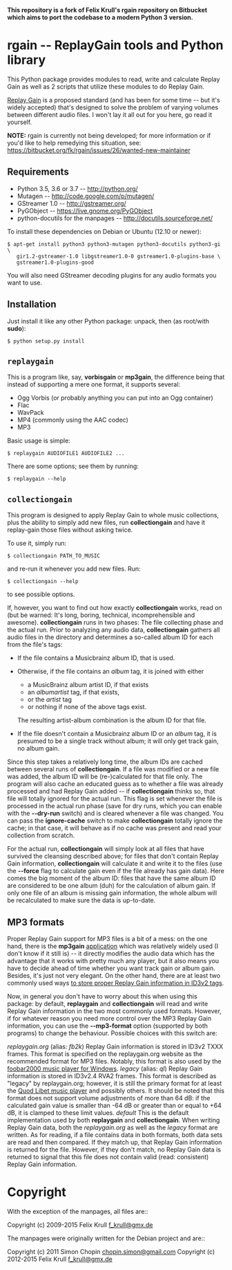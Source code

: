 **This repository is a fork of Felix Krull's rgain repository on Bitbucket
which aims to port the codebase to a modern Python 3 version.**

# rgain -- ReplayGain tools and Python library

This Python package provides modules to read, write and calculate Replay Gain
as well as 2 scripts that utilize these modules to do Replay Gain.

[Replay Gain][1] is a proposed standard (and has been for some time -- but it's
widely accepted) that's designed to solve the problem of varying volumes between
different audio files. I won't lay it all out for you here, go read it yourself.


**NOTE:** rgain is currently not being developed; for more information or if you'd
like to help remedying this situation, see:
https://bitbucket.org/fk/rgain/issues/26/wanted-new-maintainer

## Requirements

- Python 3.5, 3.6 or 3.7 -- http://python.org/
- Mutagen -- http://code.google.com/p/mutagen/
- GStreamer 1.0 -- http://gstreamer.org/
- PyGObject -- https://live.gnome.org/PyGObject
- python-docutils for the manpages -- http://docutils.sourceforge.net/

To install these dependencies on Debian or Ubuntu (12.10 or newer):

 ```console
$ apt-get install python3 python3-mutagen python3-docutils python3-gi \
    gir1.2-gstreamer-1.0 libgstreamer1.0-0 gstreamer1.0-plugins-base \
    gstreamer1.0-plugins-good
```

You will also need GStreamer decoding plugins for any audio formats you want to
use.

## Installation

Just install it like any other Python package: unpack, then (as root/with
**sudo**):

 ```console
$ python setup.py install
 ```

## `replaygain`

This is a program like, say, **vorbisgain** or **mp3gain**, the difference
being that instead of supporting a mere one format, it supports several:

- Ogg Vorbis (or probably anything you can put into an Ogg container)
- Flac
- WavPack
- MP4 (commonly using the AAC codec)
- MP3

Basic usage is simple:

```console
$ replaygain AUDIOFILE1 AUDIOFILE2 ...
```

There are some options; see them by running:

```console
$ replaygain --help
```

## `collectiongain`

This program is designed to apply Replay Gain to whole music collections, plus
the ability to simply add new files, run **collectiongain** and have it
replay-gain those files without asking twice.

To use it, simply run:

```console
$ collectiongain PATH_TO_MUSIC
```

and re-run it whenever you add new files. Run:

```console
$ collectiongain --help
```

to see possible options.

If, however, you want to find out how exactly **collectiongain** works, read on
(but be warned: It's long, boring, technical, incomprehensible and awesome).
**collectiongain** runs in two phases: The file collecting phase and the actual
run. Prior to analyzing any audio data, **collectiongain** gathers all audio files in
the directory and determines a so-called album ID for each from the file's tags:

- If the file contains a Musicbrainz album ID, that is used.
- Otherwise, if the file contains an *album* tag, it is joined with either

  * a MusicBrainz album artist ID, if that exists
  * an *albumartist* tag, if that exists,
  * or the *artist* tag
  * or nothing if none of the above tags exist.

  The resulting artist-album combination is the album ID for that file.
- If the file doesn't contain a Musicbrainz album ID or an *album* tag, it is
  presumed to be a single track without album; it will only get track gain, no
  album gain.

Since this step takes a relatively long time, the album IDs are cached between
several runs of **collectiongain**. If a file was modified or a new file was
added, the album ID will be (re-)calculated for that file only.
The program will also cache an educated guess as to whether a file was already
processed and had Replay Gain added -- if **collectiongain** thinks so, that
file will totally ignored for the actual run. This flag is set whenever the file
is processed in the actual run phase (save for dry runs, which you can enable
with the **--dry-run** switch) and is cleared whenever a file was changed. You
can pass the **ignore-cache** switch to make **collectiongain** totally ignore
the cache; in that case, it will behave as if no cache was present and read your
collection from scratch.

For the actual run, **collectiongain** will simply look at all files that have
survived the cleansing described above; for files that don't contain Replay Gain
information, **collectiongain** will calculate it and write it to the files (use
the **--force** flag to calculate gain even if the file already has gain data).
Here comes the big moment of the album ID: files that have the same album ID are
considered to be one album (duh) for the calculation of album gain. If only one
file of an album is missing gain information, the whole album will be
recalculated to make sure the data is up-to-date.

## MP3 formats

Proper Replay Gain support for MP3 files is a bit of a mess: on the one hand,
there is the **mp3gain** [application][2] which was relatively widely used (I
don't know if it still is) -- it directly modifies the audio data which has the
advantage that it works with pretty much any player, but it also means you have
to decide ahead of time whether you want track gain or album gain. Besides, it's
just not very elegant. On the other hand, there are at least two commonly used
ways [to store proper Replay Gain information in ID3v2 tags][3].

Now, in general you don't have to worry about this when using this package: by
default, **replaygain** and **collectiongain** will read and write Replay Gain
information in the two most commonly used formats. However, if for whatever
reason you need more control over the MP3 Replay Gain information, you can use
the **--mp3-format** option (supported by both programs) to change the
behaviour. Possible choices with this switch are:

*replaygain.org* (alias: *fb2k*)
  Replay Gain information is stored in ID3v2 TXXX frames. This format is
  specified on the replaygain.org website as the recommended format for MP3
  files. Notably, this format is also used by the [foobar2000 music player for
  Windows][4].
*legacy* (alias: *ql*)
  Replay Gain information is stored in ID3v2.4 RVA2 frames. This format is
  described as "legacy" by replaygain.org; however, it is still the primary
  format for at least the [Quod Libet music player][5] and possibly others. It
  should be noted that this format does not support volume adjustments of more
  than 64 dB: if the calculated gain value is smaller than -64 dB or greater
  than or equal to +64 dB, it is clamped to these limit values.
*default*
  This is the default implementation used by both **replaygain** and
  **collectiongain**. When writing Replay Gain data, both the *replaygain.org*
  as well as the *legacy* format are written. As for reading, if a file
  contains data in both formats, both data sets are read and then compared. If
  they match up, that Replay Gain information is returned for the file.
  However, if they don't match, no Replay Gain data is returned to signal that
  this file does not contain valid (read: consistent) Replay Gain information.

Copyright
=========

With the exception of the manpages, all files are::

 Copyright (c) 2009-2015 Felix Krull <f_krull@gmx.de>

The manpages were originally written for the Debian project and are::

 Copyright (c) 2011 Simon Chopin <chopin.simon@gmail.com>
 Copyright (c) 2012-2015 Felix Krull <f_krull@gmx.de>


[1]: http://replaygain.org
[2]: http://mp3gain.sourceforce.net
[3]: http://wiki.hydrogenaudio.org/index.php?title=ReplayGain_specification#ID3v2
[4]: http://foobar2000.org
[5]: http://code.google.com/p/quodlibet


